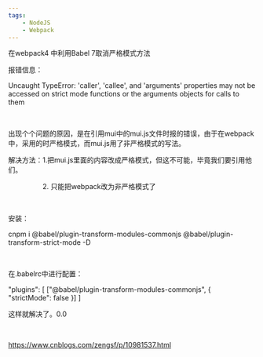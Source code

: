 ```yaml
---
tags:
    - NodeJS
    - Webpack
---
```


在webpack4 中利用Babel 7取消严格模式方法

报错信息：

Uncaught TypeError: 'caller', 'callee', and 'arguments' properties may not be accessed on strict mode functions or the arguments objects for calls to them

 

出现个个问题的原因，是在引用mui中的mui.js文件时报的错误，由于在webpack中，采用的时严格模式，而mui.js用了非严格模式的写法。

解决方法：1.把mui.js里面的内容改成严格模式，但这不可能，毕竟我们要引用他们。

　　　　　2. 只能把webpack改为非严格模式了

 

安装：

cnpm i @babel/plugin-transform-modules-commonjs @babel/plugin-transform-strict-mode -D

 

在.babelrc中进行配置：

"plugins": [
      ["@babel/plugin-transform-modules-commonjs", { "strictMode": false }]
    ]

这样就解决了。0.0

 

https://www.cnblogs.com/zengsf/p/10981537.html

